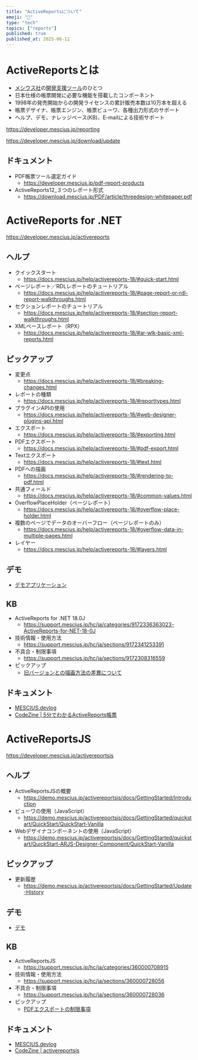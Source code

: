 ```yaml
---
title: "ActiveReportsについて"
emoji: "📝"
type: "tech"
topics: ["reports"]
published: true
published_at: 2025-06-12
---
```


# ActiveReportsとは

- [メシウス社](https://www.mescius.com/)の[開発支援ツール](https://developer.mescius.jp/)のひとつ
- 日本仕様の帳票開発に必要な機能を搭載したコンポーネント
- 1998年の発売開始からの開発ライセンスの累計販売本数は10万本を超える
- 帳票デザイナ、帳票エンジン、帳票ビューワ、各種出力形式のサポート
- ヘルプ、デモ、ナレッジベース(KB)、E-mailによる技術サポート

https://developer.mescius.jp/reporting

https://developer.mescius.jp/download/update

## ドキュメント

- PDF帳票ツール選定ガイド
  - https://developer.mescius.jp/pdf-report-products
- ActiveReports12_３つのレポート形式
  - https://download.mescius.jp/PDF/article/threedesign-whitepaper.pdf

# ActiveReports for .NET

https://developer.mescius.jp/activereports

## ヘルプ

- クイックスタート
  - https://docs.mescius.jp/help/activereports-18/#quick-start.html
- ページレポート／RDLレポートのチュートリアル
  - https://docs.mescius.jp/help/activereports-18/#page-report-or-rdl-report-walkthroughs.html
- セクションレポートのチュートリアル
  - https://docs.mescius.jp/help/activereports-18/#section-report-walkthroughs.html
- XMLベースレポート（RPX）
  - https://docs.mescius.jp/help/activereports-18/#ar-wlk-basic-xml-reports.html

## ピックアップ

- 変更点
  - https://docs.mescius.jp/help/activereports-18/#breaking-changes.html
- レポートの種類
  - https://docs.mescius.jp/help/activereports-18/#reporttypes.html
- プラグインAPIの使用
  - https://docs.mescius.jp/help/activereports-18/#web-designer-plugins-api.html
- エクスポート
  - https://docs.mescius.jp/help/activereports-18/#exporting.html
- PDFエクスポート
  - https://docs.mescius.jp/help/activereports-18/#pdf-export.html
- Textエクスポート
  - https://docs.mescius.jp/help/activereports-18/#text.html
- PDFへの描画
  - https://docs.mescius.jp/help/activereports-18/#rendering-to-pdf.html
- 共通フィールド
  - https://docs.mescius.jp/help/activereports-18/#common-values.html
- OverflowPlaceHolder（ページレポート）
  - https://docs.mescius.jp/help/activereports-18/#overflow-place-holder.html
- 複数のページでデータのオーバーフロー（ページレポートのみ）
  - https://docs.mescius.jp/help/activereports-18/#overflow-data-in-multiple-pages.html
- レイヤー
  - https://docs.mescius.jp/help/activereports-18/#layers.html

## デモ

- [デモアプリケーション](https://developer.mescius.jp/activereports/demo)

## KB

- ActiveReports for .NET 18.0J
  - https://support.mescius.jp/hc/ja/categories/9172336363023-ActiveReports-for-NET-18-0J
- 技術情報・使用方法
  - https://support.mescius.jp/hc/ja/sections/9172341253391
- 不具合・制限事項
  - https://support.mescius.jp/hc/ja/sections/9172308316559
- ピックアップ
  - [旧バージョンとの描画方法の差異について](https://support.mescius.jp/hc/ja/articles/10734123894415)

## ドキュメント

- [MESCIUS.devlog](https://devlog.mescius.jp/category/activereports/)
- [CodeZine | 5分でわかるActiveReports帳票](https://codezine.jp/article/corner/17)

# ActiveReportsJS

https://developer.mescius.jp/activereportsjs

## ヘルプ

- ActiveReportsJSの概要
  - https://demo.mescius.jp/activereportsjs/docs/GettingStarted/Introduction
- ビューワの使用（JavaScript）
  - https://demo.mescius.jp/activereportsjs/docs/GettingStarted/quickstart/QuickStart/QuickStart-Vanilla
- Webデザイナコンポーネントの使用（JavaScript）
  - https://demo.mescius.jp/activereportsjs/docs/GettingStarted/quickstart/QuickStart-ARJS-Designer-Component/QuickStart-Vanilla

## ピックアップ

- 更新履歴
  - https://demo.mescius.jp/activereportsjs/docs/GettingStarted/Update-History

## デモ

- [デモ](https://demo.mescius.jp/activereportsjs/demos/)

## KB

- ActiveReportsJS
  - https://support.mescius.jp/hc/ja/categories/360000708915
- 技術情報・使用方法
  - https://support.mescius.jp/hc/ja/sections/360000728056
- 不具合・制限事項
  - https://support.mescius.jp/hc/ja/sections/360000728036
- ピックアップ
  - [PDFエクスポートの制限事項](https://support.mescius.jp/hc/ja/articles/8690407433871)

## ドキュメント

- [MESCIUS.devlog](https://devlog.mescius.jp/category/activereportsjs/)
- [CodeZine | activereportsjs](https://codezine.jp/search/activereportsjs)
